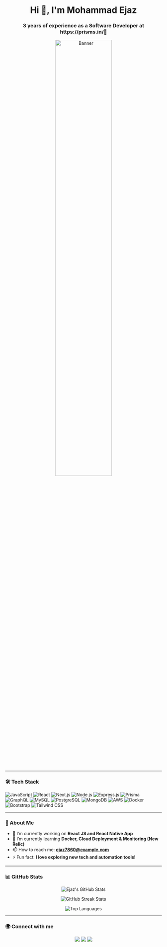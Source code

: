 <h1 align="center">Hi 👋, I'm Mohammad Ejaz</h1>
<h3 align="center">3 years of experience as a Software Developer at https://prisms.in/🚀</h3>

<p align="center">
  <img src="https://user-images.githubusercontent.com/48273732/144821939-46d9331b-785a-4c45-9ed7-bc2b9a420a06.gif" width="60%" alt="Banner">
</p>

---

### 🛠 Tech Stack
![JavaScript](https://img.shields.io/badge/JavaScript-F7DF1E?style=for-the-badge&logo=javascript&logoColor=black)
![React](https://img.shields.io/badge/React-20232A?style=for-the-badge&logo=react&logoColor=61DAFB)
![Next.js](https://img.shields.io/badge/Next.js-000000?style=for-the-badge&logo=next.js&logoColor=white)
![Node.js](https://img.shields.io/badge/Node.js-339933?style=for-the-badge&logo=node.js&logoColor=white)
![Express.js](https://img.shields.io/badge/Express.js-000000?style=for-the-badge&logo=express&logoColor=white)
![Prisma](https://img.shields.io/badge/Prisma-2D3748?style=for-the-badge&logo=prisma&logoColor=white)
![GraphQL](https://img.shields.io/badge/GraphQL-E10098?style=for-the-badge&logo=graphql&logoColor=white)
![MySQL](https://img.shields.io/badge/MySQL-4479A1?style=for-the-badge&logo=mysql&logoColor=white)
![PostgreSQL](https://img.shields.io/badge/PostgreSQL-316192?style=for-the-badge&logo=postgresql&logoColor=white)
![MongoDB](https://img.shields.io/badge/MongoDB-4EA94B?style=for-the-badge&logo=mongodb&logoColor=white)
![AWS](https://img.shields.io/badge/AWS-232F3E?style=for-the-badge&logo=amazonaws&logoColor=white)
![Docker](https://img.shields.io/badge/Docker-2496ED?style=for-the-badge&logo=docker&logoColor=white)
![Bootstrap](https://img.shields.io/badge/Bootstrap-563D7C?style=for-the-badge&logo=bootstrap&logoColor=white)
![Tailwind CSS](https://img.shields.io/badge/TailwindCSS-06B6D4?style=for-the-badge&logo=tailwindcss&logoColor=white)

---

### 🚀 About Me
- 🔭 I’m currently working on **React JS and React Native App**
- 🌱 I’m currently learning **Docker, Cloud Deployment & Monitoring (New Relic)**
- 📫 How to reach me: **ejaz7860@example.com**
- ⚡ Fun fact: **I love exploring new tech and automation tools!**

---

### 📊 GitHub Stats
<p align="center">
  <img src="https://github-readme-stats.vercel.app/api?username=Ejaz7860&show_icons=true&theme=radical" alt="Ejaz's GitHub Stats" />
</p>

<p align="center">
  <img src="https://github-readme-streak-stats.herokuapp.com/?user=Ejaz7860&theme=radical" alt="GitHub Streak Stats" />
</p>

<p align="center">
  <img src="https://github-readme-stats.vercel.app/api/top-langs/?username=Ejaz7860&layout=compact&theme=radical" alt="Top Languages" />
</p>

---

### 🌍 Connect with me
<p align="center">
  <a href="https://linkedin.com/in/yourprofile"><img src="https://img.shields.io/badge/LinkedIn-blue?style=for-the-badge&logo=linkedin"></a>
  <a href="https://github.com/Ejaz7860"><img src="https://img.shields.io/badge/GitHub-black?style=for-the-badge&logo=github"></a>
  <a href="mailto:ejaz7860@example.com"><img src="https://img.shields.io/badge/Email-red?style=for-the-badge&logo=gmail&logoColor=white"></a>
</p>
